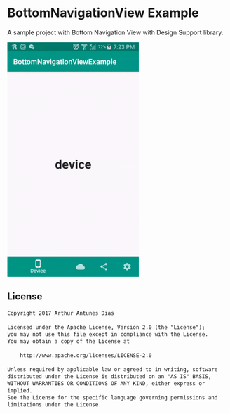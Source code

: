 # BottomNavigationView Example

A sample project with Bottom Navigation View with Design Support library.

<img src="art/bottom-navigation-view.gif" width="300">



## License

    Copyright 2017 Arthur Antunes Dias

    Licensed under the Apache License, Version 2.0 (the "License");
    you may not use this file except in compliance with the License.
    You may obtain a copy of the License at

        http://www.apache.org/licenses/LICENSE-2.0

    Unless required by applicable law or agreed to in writing, software
    distributed under the License is distributed on an "AS IS" BASIS,
    WITHOUT WARRANTIES OR CONDITIONS OF ANY KIND, either express or implied.
    See the License for the specific language governing permissions and
    limitations under the License.